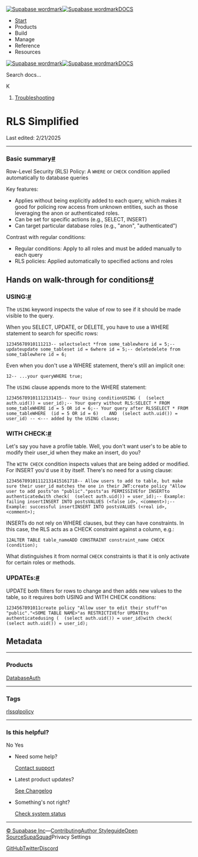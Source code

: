 [![Supabase wordmark](https://supabase.com/docs/_next/image?url=%2Fdocs%2Fsupabase-dark.svg&w=256&q=75&dpl=dpl_5BYG5BkQhU19GEfZfhcgAbeGcRQo)![Supabase wordmark](https://supabase.com/docs/_next/image?url=%2Fdocs%2Fsupabase-light.svg&w=256&q=75&dpl=dpl_5BYG5BkQhU19GEfZfhcgAbeGcRQo)DOCS](https://supabase.com/docs)

-   [Start](https://supabase.com/docs/guides/getting-started)
-   Products
-   Build
-   Manage
-   Reference
-   Resources

[![Supabase wordmark](https://supabase.com/docs/_next/image?url=%2Fdocs%2Fsupabase-dark.svg&w=256&q=75&dpl=dpl_5BYG5BkQhU19GEfZfhcgAbeGcRQo)![Supabase wordmark](https://supabase.com/docs/_next/image?url=%2Fdocs%2Fsupabase-light.svg&w=256&q=75&dpl=dpl_5BYG5BkQhU19GEfZfhcgAbeGcRQo)DOCS](https://supabase.com/docs)

Search docs...

K

1.  [Troubleshooting](https://supabase.com/docs/guides/troubleshooting)

# RLS Simplified

Last edited: 2/21/2025

* * *

### Basic summary[#](#basic-summary)

Row-Level Security (RLS) Policy: A `WHERE` or `CHECK` condition applied automatically to database queries

Key features:

-   Applies without being explicitly added to each query, which makes it good for policing row access from unknown entities, such as those leveraging the anon or authenticated roles.
-   Can be set for specific actions (e.g., SELECT, INSERT)
-   Can target particular database roles (e.g., "anon", "authenticated")

Contrast with regular conditions:

-   Regular conditions: Apply to all roles and must be added manually to each query
-   RLS policies: Applied automatically to specified actions and roles

## Hands on walk-through for conditions[#](#hands-on-walk-through-for-conditions)

### USING:[#](#using)

The `USING` keyword inspects the value of row to see if it should be made visible to the query.

When you SELECT, UPDATE, or DELETE, you have to use a WHERE statement to search for specific rows:

```
12345678910111213-- selectselect *from some_tablewhere id = 5;-- updateupdate some_tableset id = 6where id = 5;-- deletedelete from some_tablewhere id = 6;
```

Even when you don't use a WHERE statement, there's still an implicit one:

```
12-- ...your queryWHERE true;
```

The `USING` clause appends more to the WHERE statement:

```
123456789101112131415-- Your Using conditionUSING (  (select auth.uid()) = user_id);-- Your query without RLS:SELECT * FROM some_tableWHERE id = 5 OR id = 6;-- Your query after RLSSELECT * FROM some_tableWHERE  (id = 5 OR id = 6)    AND  (select auth.uid()) = user_id) -- <--- added by the USING clause;
```

### WITH CHECK:[#](#with-check)

Let's say you have a profile table. Well, you don't want user's to be able to modify their user\_id when they make an insert, do you?

The `WITH CHECK` condition inspects values that are being added or modified. For INSERT you'd use it by itself. There's no need for a using clause:

```
123456789101112131415161718-- Allow users to add to table, but make sure their user_id matches the one in their JWT:create policy "Allow user to add posts"on "public"."posts"as PERMISSIVEfor INSERTto authenticatedwith check(  (select auth.uid()) = user_id);-- Example: failing insertINSERT INTO postsVALUES (<false id>, <comment>);-- Example: successful insertINSERT INTO postsVALUES (<real id>, <comment>);
```

INSERTs do not rely on WHERE clauses, but they can have constraints. In this case, the RLS acts as a CHECK constraint against a column, e.g.:

```
12ALTER TABLE table_nameADD CONSTRAINT constraint_name CHECK (condition);
```

What distinguishes it from normal `CHECK` constraints is that it is only activate for certain roles or methods.

### UPDATEs:[#](#updates)

UPDATE both filters for rows to change and then adds new values to the table, so it requires both USING and WITH CHECK conditions:

```
1234567891011create policy "Allow user to edit their stuff"on "public"."<SOME TABLE NAME>"as RESTRICTIVEfor UPDATEto authenticatedusing (  (select auth.uid()) = user_id)with check(  (select auth.uid()) = user_id);
```

## Metadata

* * *

### Products

[Database](https://supabase.com/docs/guides/troubleshooting?products=database)[Auth](https://supabase.com/docs/guides/troubleshooting?products=auth)

* * *

### Tags

[rls](https://supabase.com/docs/guides/troubleshooting?tags=rls)[sql](https://supabase.com/docs/guides/troubleshooting?tags=sql)[policy](https://supabase.com/docs/guides/troubleshooting?tags=policy)

* * *

### Is this helpful?

No Yes

-   Need some help?
    
    [Contact support](https://supabase.com/support)
-   Latest product updates?
    
    [See Changelog](https://supabase.com/changelog)
-   Something's not right?
    
    [Check system status](https://status.supabase.com/)

* * *

[© Supabase Inc](https://supabase.com/)—[Contributing](https://github.com/supabase/supabase/blob/master/apps/docs/DEVELOPERS.md)[Author Styleguide](https://github.com/supabase/supabase/blob/master/apps/docs/CONTRIBUTING.md)[Open Source](https://supabase.com/open-source)[SupaSquad](https://supabase.com/supasquad)Privacy Settings

[GitHub](https://github.com/supabase/supabase)[Twitter](https://twitter.com/supabase)[Discord](https://discord.supabase.com/)